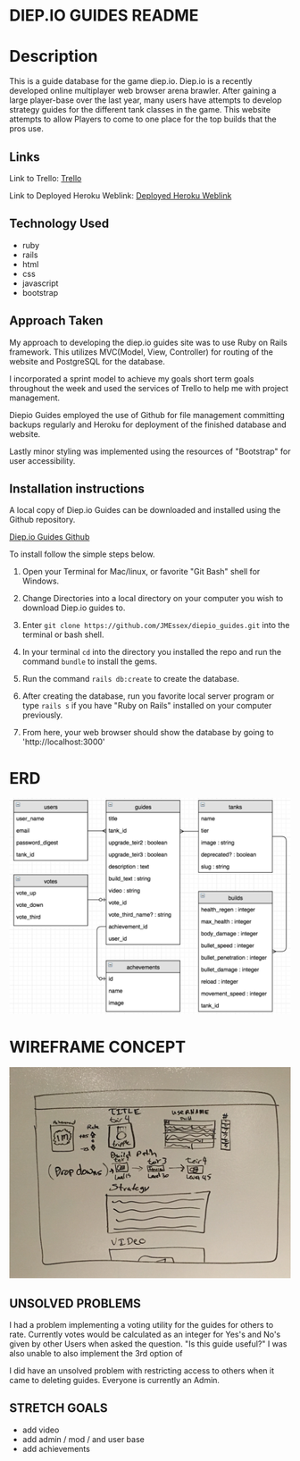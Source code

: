 # DIEP.IO GUIDES README

# Description

This is a guide database for the game diep.io.  Diep.io is a recently developed online multiplayer web browser arena brawler.  After gaining a large player-base over the last year, many users have attempts to develop strategy guides for the different tank classes in the game.  This website attempts to allow Players to come to one place for the top builds that the pros use.

## Links

Link to Trello:
[Trello](https://trello.com/b/L3MK7bZ9/diep-io-guides)

Link to Deployed Heroku Weblink:
[Deployed Heroku Weblink](https://diepio-guides.herokuapp.com)

## Technology Used

* ruby
* rails
* html
* css
* javascript
* bootstrap

## Approach Taken

My approach to developing the diep.io guides site was to use Ruby on Rails framework. This utilizes MVC(Model, View, Controller) for routing of the website and PostgreSQL for the database.

I incorporated a sprint model to achieve my goals short term goals throughout the week and used the services of Trello to help me with project management.

Diepio Guides employed the use of Github for file management committing backups regularly and Heroku for deployment of the finished database and website.

Lastly minor styling was implemented using the resources of "Bootstrap" for user accessibility.

## Installation instructions

A local copy of Diep.io Guides can be downloaded and installed using the Github repository.

[Diep.io Guides Github](https://github.com/JMEssex/diepio_guides)

To install follow the simple steps below.

1. Open your Terminal for Mac/linux, or favorite "Git Bash" shell for Windows.

2. Change Directories into a local directory on your computer you wish to download Diep.io guides to.

3. Enter `git clone https://github.com/JMEssex/diepio_guides.git` into the terminal or bash shell.

4. In your terminal `cd` into the directory you installed the repo and run the command `bundle` to install the gems.

5. Run the command `rails db:create` to create the database.

6. After creating the database, run you favorite local server program or type `rails s` if you have "Ruby on Rails" installed on your computer previously.

7. From here, your web browser should show the database by going to 'http://localhost:3000'

# ERD

![ERD](https://github.com/JMEssex/diepio_guides/blob/master/app/assets/images/ERD_03.03.2017.png)

# WIREFRAME CONCEPT

![Wireframe](https://github.com/JMEssex/diepio_guides/blob/master/app/assets/images/whiteboards/Wireframe_Whiteboard_First.jpg)

## UNSOLVED PROBLEMS

I had a problem implementing a voting utility for the guides for others to rate.  Currently votes would be calculated as an integer for Yes's and No's given by other Users when asked the question. "Is this guide useful?" I was also unable to also implement the 3rd option of

I did have an unsolved problem with restricting access to others when it came to deleting guides. Everyone is currently an Admin.

## STRETCH GOALS

* add video
* add admin / mod / and user base
* add achievements
